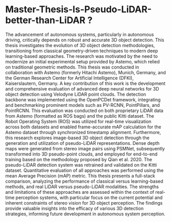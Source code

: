# Master-Thesis-Is-Pseudo-LiDAR-better-than-LiDAR ?

The advancement of autonomous systems, particularly in autonomous driving, critically depends on robust and accurate 3D object detection. This thesis investigates the evolution of
3D object detection methodologies, transitioning from classical geometry-driven techniques to
modern deep learning-based approaches. The research was motivated by the need to modernize an initial experimental setup provided by Astemo, which relied on traditional geometric
methods. This thesis was conducted in collaboration with Astemo (formerly Hitachi Astemo),
Munich, Germany, and the German Research Center for Artificial Intelligence (DFKI), Kaiserslautern, Germany.
A key contribution of this work is the development and comprehensive evaluation of advanced
deep neural networks for 3D object detection using Velodyne LiDAR point clouds. The detection backbone was implemented using the OpenPCDet framework, integrating and benchmarking prominent models such as PV-RCNN, PointPillars, and PointRCNN. This evaluation
was conducted on both proprietary LiDAR data from Astemo (formatted as ROS bags) and
the public Kitti dataset. The Robot Operating System (ROS) was utilized for real-time visualization across both datasets and enabled frame-accurate mAP calculation for the Astemo
dataset through synchronized timestamp alignment.
Furthermore, this research explores image-based 3D object detection through the generation
and utilization of pseudo-LiDAR representations. Dense depth maps were generated from
stereo image pairs using PSMNet, subsequently transformed into 3D pseudo-point clouds, and
employed for end-to-end training based on the methodology proposed by Qian et al. 2020. The
pseudo-LiDAR detection system was retrained and validated on the Kitti dataset.
Quantitative evaluation of all approaches was performed using the mean Average Precision
(mAP) metric. This thesis presents a full-stack comparison, analyzing the performance of
classical versus learning-based methods, and real LiDAR versus pseudo-LiDAR modalities.
The strengths and limitations of these approaches are assessed within the context of real-time
perception systems, with particular focus on the current potential and inherent constraints
of stereo vision for 3D object perception. The findings provide valuable insights into the
efficacy of various 3D detection strategies, informing future development in autonomous system
perception.

